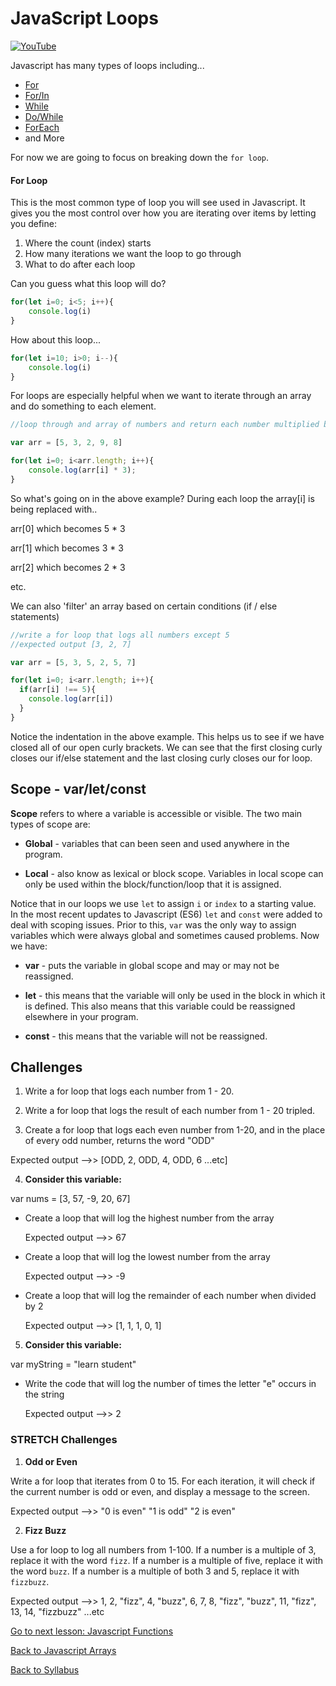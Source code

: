 # JavaScript Loops

[![YouTube](http://img.youtube.com/vi/4PcRcvgIXNk/0.jpg)](https://www.youtube.com/watch?v=4PcRcvgIXNk)


Javascript has many types of loops including...

* [For](https://www.w3schools.com/js/js_loop_for.asp)
* [For/In](https://www.w3schools.com/js/js_loop_for.asp)
* [While](https://www.w3schools.com/js/js_loop_while.asp)
* [Do/While](https://www.w3schools.com/js/js_loop_while.asp)
* [ForEach](https://developer.mozilla.org/en-US/docs/Web/JavaScript/Reference/Global_Objects/Array/forEach)
* and More

For now we are going to focus on breaking down the `for loop`.

#### For Loop

This is the most common type of loop you will see used in Javascript. It gives you the most control over how you are iterating over items by letting you define:

1. Where the count (index) starts
2. How many iterations we want the loop to go through
3. What to do after each loop


Can you guess what this loop will do?

```JavaScript
for(let i=0; i<5; i++){
    console.log(i)
}
```

How about this loop...

```JavaScript
for(let i=10; i>0; i--){
    console.log(i)
}
```

For loops are especially helpful when we want to iterate through an array and do something to each element.

```javascript
//loop through and array of numbers and return each number multiplied by 3.

var arr = [5, 3, 2, 9, 8]

for(let i=0; i<arr.length; i++){
    console.log(arr[i] * 3);
}
```

So what's going on in the above example?  During each loop the array[i] is being replaced with..

arr[0] which becomes 5 * 3

arr[1] which becomes 3 * 3

arr[2] which becomes 2 * 3

etc.

We can also 'filter' an array based on certain conditions (if / else statements)

```JavaScript
//write a for loop that logs all numbers except 5
//expected output [3, 2, 7]

var arr = [5, 3, 5, 2, 5, 7]

for(let i=0; i<arr.length; i++){
  if(arr[i] !== 5){
    console.log(arr[i])
  }      
}
```

Notice the indentation in the above example. This helps us to see if we have closed all of our open curly brackets.  We can see that the first closing curly closes our if/else statement and the last closing curly closes our for loop.


## Scope - var/let/const

**Scope** refers to where a variable is accessible or visible. The two main types of scope are:

- **Global** - variables that can been seen and used anywhere in the program.

- **Local** - also know as lexical or block scope. Variables in local scope can only be used within the block/function/loop that it is assigned.

Notice that in our loops we use `let` to assign `i` or `index` to a starting value. In the most recent updates to Javascript (ES6) `let` and `const` were added to deal with scoping issues.  Prior to this, `var` was the only way to assign variables which were always global and sometimes caused problems. Now we have:

- **var** - puts the variable in global scope and may or may not be reassigned.  

- **let** - this means that the variable will only be used in the block in which it is defined. This also means that this variable could be reassigned elsewhere in your program.

- **const** - this means that the variable will not be reassigned.



## Challenges

1. Write a for loop that logs each number from 1 - 20.

2. Write a for loop that logs the result of each number from 1 - 20 tripled.

3. Create a for loop that logs each even number from 1-20, and in the place of every odd number, returns the word "ODD"

  Expected output -->> [ODD, 2, ODD, 4, ODD, 6 ...etc]

4. **Consider this variable:**

  var nums = [3, 57, -9, 20, 67]

* Create a loop that will log the highest number from the array

  Expected output -->> 67

* Create a loop that will log the lowest number from the array

  Expected output -->> -9

* Create a loop that will log the remainder of each number when divided by 2

  Expected output -->> [1, 1, 1, 0, 1]

5. **Consider this variable:**

  var myString = "learn student"

* Write the code that will log the number of times the letter "e" occurs in the string

  Expected output -->> 2

### STRETCH Challenges

1. **Odd or Even**

  Write a for loop that iterates from 0 to 15. For each iteration, it will check if the current number is odd or even, and display a message to the screen.

  Expected output -->> "0 is even" "1 is odd" "2 is even"


2. **Fizz Buzz**

  Use a for loop to log all numbers from 1-100.  If a number is a multiple of 3, replace it with the word `fizz`. If a number is a multiple of five, replace it with the word `buzz`. If a number is a multiple of both 3 and 5, replace it with `fizzbuzz`.

  Expected output -->> 1, 2, "fizz", 4, "buzz", 6, 7, 8, "fizz", "buzz", 11, "fizz", 13, 14, "fizzbuzz" ...etc


[Go to next lesson: Javascript Functions](./03js_functions.md)

[Back to Javascript Arrays](./04js_arrays.md)

[Back to Syllabus](../README.md)
